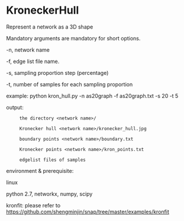 # KroneckerHull

 Represent a network as a 3D shape

 Mandatory arguments are mandatory for short options.

  -n, network name

  -f, edge list file name.

  -s, sampling proportion step (percentage)

  -t, number of samples for each sampling proportion 

 example: python kron_hull.py -n as20graph -f as20graph.txt -s 20 -t 5

 output: 
         
         the directory <network name>/

         Kronecker hull <network name>/kronecker_hull.jpg

         boundary points <network name>/boundary.txt

         Kronecker points <network name>/kron_points.txt

         edgelist files of samples 

 environment & prerequisite:

 linux

 python 2.7, networkx, numpy, scipy

 kronfit: please refer to https://github.com/shengminjin/snap/tree/master/examples/kronfit

